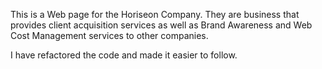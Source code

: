 This is a Web page for the Horiseon Company.
They are business that provides client acquisition services as well as Brand Awareness and Web Cost Management services to other companies.

I have refactored the code and made it easier to follow.

